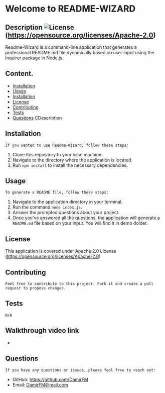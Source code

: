 # Welcome to README-WIZARD
## Description  ![License](https://img.shields.io/badge/License-Apache_2.0-blue.svg)(https://opensource.org/licenses/Apache-2.0)
   Readme-Wizard is a command-line application that generates a professional README.md file dynamically based on user input using the Inquirer package in Node.js.
## Content.
- [Installation](#Installation)
- [Usage](#Usage)
- [Installation](#Installation)
- [License](#License)
- [Contributing](#Contributing)
- [Tests](#Tests)
- [Questions](#Questions)
    CDescription
## Installation
    If you wanted to use Readme-Wizard, follow these steps:
1. Clone this repository to your local machine.
2. Navigate to the directory where the application is located.
3. Run `npm install` to install the necessary dependencies.
## Usage
    To generate a README file, follow these steps:
1. Navigate to the application directory in your terminal.
2. Run the command `node index.js`.
3. Answer the prompted questions about your project.
4. Once you've answered all the questions, the application will generate a `README.md` file based on your input. You will find it in demo dolder.
## License   
This application is covered under Apache 2.0 License
(https://opensource.org/licenses/Apache-2.0)
## Contributing
    Feel free to contribute to this project. Fork it and create a pull request to propose changes.
## Tests
    N/A
## Walkthrough video link
- 
## Questions
    If you have any questions or issues, please feel free to reach out:
- GitHub: https://github.com/DamirFM
- Email:  DamirFM@mail.com
    